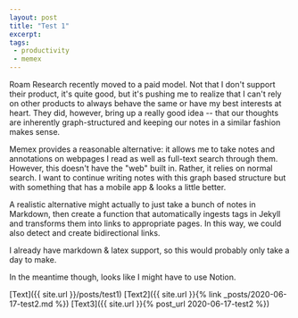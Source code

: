 ```yaml
---
layout: post
title: "Test 1"
excerpt:
tags:
 - productivity
 - memex
---
```


Roam Research recently moved to a paid model. Not that I don't support their product, it's quite good, but it's pushing
me to realize that I can't rely on other products to always behave the same or have my best interests at heart. They did,
however, bring up a really good idea -- that our thoughts are inherently graph-structured and keeping our notes in a similar fashion makes sense.

Memex provides a reasonable alternative: it allows me to take notes and annotations on webpages I read as well as full-text search through them.
However, this doesn't have the "web" built in. Rather, it relies on normal search. I want to continue writing notes
with this graph based structure but with something that has a mobile app & looks a little better.

A realistic alternative might actually to just take a bunch of notes in Markdown, then create a function that
automatically ingests tags in Jekyll and transforms them into links to appropriate pages. In this way, we could also detect and create 
bidirectional links.

I already have markdown & latex support, so this would probably only take a day to make.

In the meantime though, looks like I might have to use Notion.

[Text]({{ site.url }}/posts/test1)
[Text2]({{ site.url }}{% link _posts/2020-06-17-test2.md %})
[Text3]({{ site.url }}{% post_url 2020-06-17-test2 %})
